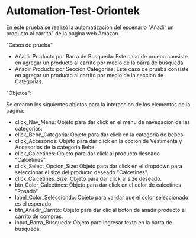 # Automation-Test-Oriontek

En este prueba se realizó la automatizacion del escenario "Añadir un producto al carrito" de la pagina web Amazon.

"Casos de prueba"

- Añadir Producto por Barra de Busqueda: Este caso de prueba consiste en agregar un producto al carrito por medio de la barra de busqueda.
- Añadir Producto por Seccion Categorias: Este caso de prueba consiste en agregar un producto al carrito por medio de la seccion de Categorias.


"Objetos":

Se crearon los siguientes abjetos para la interaccion de los elementos de la pagina:

- click_Nav_Menu: Objeto para dar click en el menu de navegacion de las categorias.
- click_Bebe_Categoria: Objeto para dar click en la categoria de bebes.
- click_Accesorios: Objeto para dar click en la opcion de Vestimenta y Accesorios de la categoria Bebe.
- click_Calcetines: Objeto para dar click al producto deseado "Calcetines".
- click_Select_Opcion_Size: Objeto para dar click en el dropdown para seleccionar el size del producto deseado "Calcetines".
- click_Calcetines_Size: Objeto para dar click al size deseado.
- btn_Color_Calcetines: Objeto para dar click en el color de calcetines  "Rosado".
- label_Color_Selecciondo: Objeto para validar que el color seleccionado es el esperado.
- btn_Añadir_Carrito: Objeto para dar clic al boton de añadir producto al carrito de compras.
- input_Barra_Busqueda: Objeto para ingresar texto en la barra de busqueda.